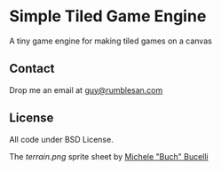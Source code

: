 # Simple Tiled Game Engine

A tiny game engine for making tiled games on a canvas


## Contact

Drop me an email at guy@rumblesan.com


## License

All code under BSD License.

The *terrain.png* sprite sheet by [Michele "Buch" Bucelli](https://opengameart.org/users/buch)

